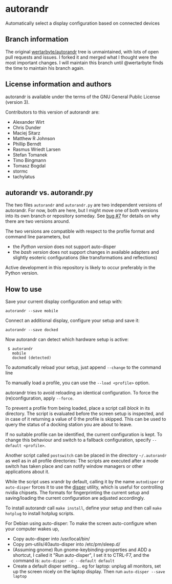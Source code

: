 # autorandr

Automatically select a display configuration based on connected devices

## Branch information

The original [wertarbyte/autorandr](https://github.com/wertarbyte/autorandr)
tree is unmaintained, with lots of open pull requests and issues. I forked
it and merged what I thought were the most important changes. I will maintain
this branch until @wertarbyte finds the time to maintain his branch again.

## License information and authors

autorandr is available under the terms of the GNU General Public License
(version 3).

Contributors to this version of autorandr are:

* Alexander Wirt
* Chris Dunder
* Maciej Sitarz
* Matthew R Johnson
* Phillip Berndt
* Rasmus Wriedt Larsen
* Stefan Tomanek
* Timo Bingmann
* Tomasz Bogdal
* stormc
* tachylatus

## autorandr vs. autorandr.py

The two files `autorandr` and `autorandr.py` are two independent versions of
autorandr. For now, both are here, but I might move one of both versions into
its own branch or repository someday. See [bug #7](https://github.com/phillipberndt/autorandr/issues/7)
for details on why there are two versions around.

The two versions are compatible with respect to the profile format and command
line parameters, but

* the *Python version* does not support auto-disper
* the *bash version* does not support changes in available adapters and slightly esoteric configurations (like transformations and reflections)

Active development in this repository is likely to occur preferably in the
Python version.

## How to use

Save your current display configuration and setup with:
```
autorandr --save mobile
```

Connect an additional display, configure your setup and save it:
```
autorandr --save docked
```

Now autorandr can detect which hardware setup is active:
```
 $ autorandr
   mobile
   docked (detected)
```

To automatically reload your setup, just append `--change` to the command line

To manually load a profile, you can use the `--load <profile>` option.

autorandr tries to avoid reloading an identical configuration. To force the
(re)configuration, apply `--force`.

To prevent a profile from being loaded, place a script call _block_ in its
directory. The script is evaluated before the screen setup is inspected, and
in case of it returning a value of 0 the profile is skipped. This can be used
to query the status of a docking station you are about to leave.

If no suitable profile can be identified, the current configuration is kept.
To change this behaviour and switch to a fallback configuration, specify
`--default <profile>`.

Another script called `postswitch` can be placed in the directory
`~/.autorandr` as well as in all profile directories: The scripts are executed
after a mode switch has taken place and can notify window managers or other
applications about it.

While the script uses xrandr by default, calling it by the name `autodisper`
or `auto-disper` forces it to use the [disper](http://willem.engen.nl/projects/disper/)
utility, which is useful for controlling nvidia chipsets. The formats for
fingerprinting the current setup and saving/loading the current configuration
are adjusted accordingly.

To install autorandr call `make install`, define your setup and then call
`make hotplug` to install hotplug scripts.

For Debian using auto-disper:
To make the screen auto-configure when your computer wakes up,
* Copy auto-disper into /usr/local/bin/
* Copy pm-utils/40auto-disper into /etc/pm/sleep.d/
* (Assuming gnome) Run gnome-keybinding-properties and ADD a shortcut,
  I called it "Run auto-disper", I set it to CTRL-F7, and the command is:
  `auto-disper -c --default default`
* Create a default disper setting... eg for laptop: unplug all monitors,
  set up the screen nicely on the laptop display.
  Then run `auto-disper --save laptop`
